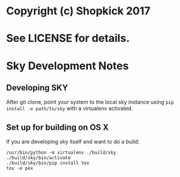 # Copyright (c) Shopkick 2017
# See LICENSE for details.
# Sky Development Notes

## Developing SKY

After git clone, point your system to the local sky instance using
`pip install -e path/to/sky` with a virtualenv activated.

## Set up for building on OS X

If you are developing sky itself and want to do a build:

```
/usr/bin/python -m virtualenv ./build/sky
./build/sky/bin/activate
./build/sky/bin/pip install tox
tox -e pex
```
